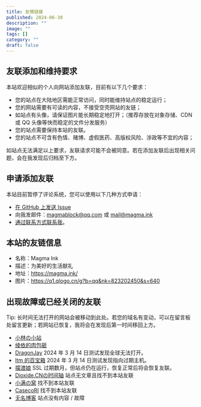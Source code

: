 ```yaml
---
title: 友情链接
published: 2024-06-30
description: ""
image: ""
tags: []
category: ""
draft: false
---
```


## 友联添加和维持要求

本站欢迎相似的个人向网站添加友联，目前有以下几个要求：

- 您的站点在大陆地区需能正常访问，同时能维持站点的稳定运行；
- 您的网站需要有可读的内容，不接受空壳网站的友链；
- 如站点有头像，请保证图片能长期稳定地打开；（推荐存放在对象存储、CDN 或 QQ 头像等快而稳定的文件分发服务）
- 您的站点需要保持本站的友联。
- 您的站点不可含有色情、赌博、虚假医药、高版权风险、涉政等不宜的内容；

如站点无法满足以上要求，友联请求可能不会被同意。若在添加友联后出现相关问题，会在我发现后归档至下方。

## 申请添加友联

本站目前暂停了评论系统，您可以使用以下几种方式申请：

- [在 GitHub 上发送 Issue](https://github.com/MagmaBlock/MagmaInk/issues/new/choose)
- 向我发邮件：[magmablock@qq.com](mailto:magmablock@qq.com) 或 [mail@magma.ink](mailto:mail@magma.ink)
- [通过联系方式联系我](/contact)。

## 本站的友链信息

- 名称：Magma Ink
- 描述：为美好的生活献礼
- 地址：https://magma.ink/
- 图片：https://q1.qlogo.cn/g?b=qq&nk=823202450&s=640

## 出现故障或已经关闭的友联

Tip: 长时间无法打开的网站会被移动到此处。若您的域名有变动，可以在留言板处留言更新；若网站已恢复，我将会在发现后第一时间移回上方。

- [小林の小站](https://dylanlynn.top/)
- [绫依的肉包砸](https://www.dreamchaser-luzeyu.info/)
- [DragonJay](https://blog.furrysp.top/) 2024 年 3 月 14 日测试发现全球无法打开。
- [ltm 的百宝箱](https://ltm.ink/) 2024 年 3 月 14 日测试发现指向过期主机。
- [摆渡娘](https://www.baiduniang.com/) SSL 过期数月，但站点仍在运行，恢复正常后将会恢复友联。
- [Dioxide.CNの时间轴](https://dioxide-cn.ink) 站点无文章且找不到本站友联
- [小满の窝](https://www.yhdzz.cn/) 找不到本站友联
- [CasecoRI](https://www.casecori.top/) 找不到本站友联
- [无名博客](https://wuminboke.site/) 站点没有内容 / 故障
